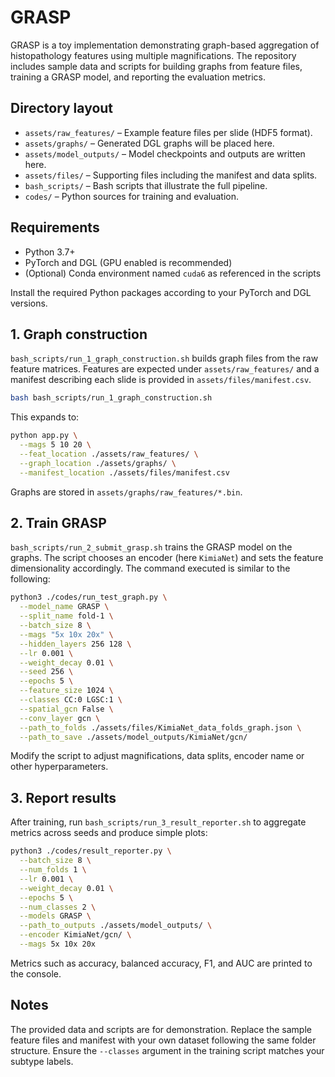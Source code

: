 # GRASP

GRASP is a toy implementation demonstrating graph-based aggregation of histopathology features using multiple magnifications. The repository includes sample data and scripts for building graphs from feature files, training a GRASP model, and reporting the evaluation metrics.

## Directory layout

- `assets/raw_features/` – Example feature files per slide (HDF5 format).
- `assets/graphs/` – Generated DGL graphs will be placed here.
- `assets/model_outputs/` – Model checkpoints and outputs are written here.
- `assets/files/` – Supporting files including the manifest and data splits.
- `bash_scripts/` – Bash scripts that illustrate the full pipeline.
- `codes/` – Python sources for training and evaluation.

## Requirements

- Python 3.7+
- PyTorch and DGL (GPU enabled is recommended)
- (Optional) Conda environment named `cuda6` as referenced in the scripts

Install the required Python packages according to your PyTorch and DGL versions.

## 1. Graph construction

`bash_scripts/run_1_graph_construction.sh` builds graph files from the raw feature matrices. Features are expected under `assets/raw_features/` and a manifest describing each slide is provided in `assets/files/manifest.csv`.

```bash
bash bash_scripts/run_1_graph_construction.sh
```

This expands to:

```bash
python app.py \
  --mags 5 10 20 \
  --feat_location ./assets/raw_features/ \
  --graph_location ./assets/graphs/ \
  --manifest_location ./assets/files/manifest.csv
```

Graphs are stored in `assets/graphs/raw_features/*.bin`.

## 2. Train GRASP

`bash_scripts/run_2_submit_grasp.sh` trains the GRASP model on the graphs. The script chooses an encoder (here `KimiaNet`) and sets the feature dimensionality accordingly. The command executed is similar to the following:

```bash
python3 ./codes/run_test_graph.py \
  --model_name GRASP \
  --split_name fold-1 \
  --batch_size 8 \
  --mags "5x 10x 20x" \
  --hidden_layers 256 128 \
  --lr 0.001 \
  --weight_decay 0.01 \
  --seed 256 \
  --epochs 5 \
  --feature_size 1024 \
  --classes CC:0 LGSC:1 \
  --spatial_gcn False \
  --conv_layer gcn \
  --path_to_folds ./assets/files/KimiaNet_data_folds_graph.json \
  --path_to_save ./assets/model_outputs/KimiaNet/gcn/
```

Modify the script to adjust magnifications, data splits, encoder name or other hyperparameters.

## 3. Report results

After training, run `bash_scripts/run_3_result_reporter.sh` to aggregate metrics across seeds and produce simple plots:

```bash
python3 ./codes/result_reporter.py \
  --batch_size 8 \
  --num_folds 1 \
  --lr 0.001 \
  --weight_decay 0.01 \
  --epochs 5 \
  --num_classes 2 \
  --models GRASP \
  --path_to_outputs ./assets/model_outputs/ \
  --encoder KimiaNet/gcn/ \
  --mags 5x 10x 20x
```

Metrics such as accuracy, balanced accuracy, F1, and AUC are printed to the console.

## Notes

The provided data and scripts are for demonstration. Replace the sample feature files and manifest with your own dataset following the same folder structure. Ensure the `--classes` argument in the training script matches your subtype labels.

